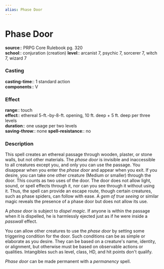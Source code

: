 ```yaml
---
alias: Phase Door
---
```


# Phase Door 

**source**:: PRPG Core Rulebook pg. 320  
**school**:: conjuration (creation)
**level**:: arcanist 7, psychic 7, sorcerer 7, witch 7, wizard 7

### Casting 

**casting-time**:: 1 standard action  
**components**:: V

### Effect 

**range**:: touch  
**effect**:: ethereal 5-ft.-by-8-ft. opening, 10 ft. deep + 5 ft. deep per three levels  
**duration**:: one usage per two levels  
**saving-throw**:: none
**spell-resistance**:: no

### Description 

This spell creates an ethereal passage through wooden, plaster, or stone walls, but not other materials. The *phase door* is invisible and inaccessible to all creatures except you, and only you can use the passage. You disappear when you enter the *phase door* and appear when you exit. If you desire, you can take one other creature (Medium or smaller) through the door. This counts as two uses of the door. The door does not allow light, sound, or spell effects through it, nor can you see through it without using it. Thus, the spell can provide an escape route, though certain creatures, such as phase spiders, can follow with ease. A *gem of true seeing* or similar magic reveals the presence of a phase door but does not allow its use.  
  
A *phase door* is subject to *dispel magic*. If anyone is within the passage when it is dispelled, he is harmlessly ejected just as if he were inside a *passwall* effect.  
  
You can allow other creatures to use the *phase door* by setting some triggering condition for the door. Such conditions can be as simple or elaborate as you desire. They can be based on a creature's name, identity, or alignment, but otherwise must be based on observable actions or qualities. Intangibles such as level, class, HD, and hit points don't qualify.  
  
*Phase door* can be made permanent with a *permanency* spell.
